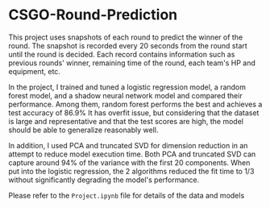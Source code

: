 # CSGO-Round-Prediction
This project uses snapshots of each round to predict the winner of the round. The snapshot is recorded every 20 seconds from the round start until the round is decided. Each record contains information such as previous rounds' winner, remaining time of the round, each team's HP and equipment, etc.

In the project, I trained and tuned a logistic regression model, a random forest model, and a shadow neural network model and compared their performance. Among them, random forest performs the best and achieves a test accuracy of 86.9% It has overfit issue, but considering that the dataset is large and representative and that the test scores are high, the model should be able to generalize reasonably well. 

In addition, I used PCA and truncated SVD for dimension reduction in an attempt to reduce model execution time. Both PCA and truncated SVD can capture around 94% of the variance with the first 20 components. When put into the logistic regression, the 2 algorithms reduced the fit time to 1/3 without significantly degrading the model's performance.

Please refer to the `Project.ipynb` file for details of the data and models 
